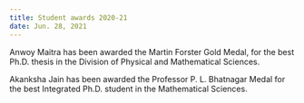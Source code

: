 ```yaml
---
title: Student awards 2020-21
date: Jun. 28, 2021
---
```

Anwoy Maitra has been awarded the Martin Forster Gold Medal, for the best Ph.D. thesis in the Division of Physical and Mathematical Sciences.

Akanksha Jain has been awarded the Professor P. L. Bhatnagar Medal for the best Integrated Ph.D. student in the Mathematical Sciences. 